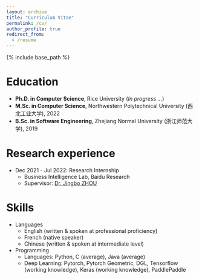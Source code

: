 ```yaml
---
layout: archive
title: "Curriculum Vitae"
permalink: /cv/
author_profile: true
redirect_from:
  - /resume
---
```


{% include base_path %}

Education
======
* **Ph.D. in Computer Science**, Rice University (*In progress ...*)
* **M.Sc. in Computer Science**, Northwestern Polytechnical University (西北工业大学), 2022
* **B.Sc. in Software Engineering**, Zhejiang Normal University (浙江师范大学), 2019

Research experience
======
* Dec 2021 - Jul 2022: Research Internship
  * Business Intelligence Lab, Baidu Research
  * Supervisor: [Dr. Jingbo ZHOU](http://zhoujingbo.github.io/) 

<!-- * Fall 2015: Research Assistant
  * Github University
  * Duties included: Merging pull requests
  * Supervisor: Professor Hub -->
  

Skills
======
* Languages
  * English (written & spoken at professional proficiency)
  * French (native speaker)
  * Chinese (written & spoken at intermediate level)
* Programming
  * Languages: Python, C (average), Java (average)
  * Deep Learning: Pytorch, Pytorch Geometric, DGL, Tensorflow (working knowledge), Keras (working knowledge), PaddlePaddle


<!-- Publications
======
  <ul>{% for post in site.publications %}
    {% include archive-single-cv.html %}
  {% endfor %}</ul>
   -->
<!-- Talks
======
  <ul>{% for post in site.talks %}
    {% include archive-single-talk-cv.html %}
  {% endfor %}</ul> -->
  
<!-- Teaching
======
  <ul>{% for post in site.teaching %}
    {% include archive-single-cv.html %}
  {% endfor %}</ul> -->
  
<!-- Service and leadership
======
* Currently signed in to 43 different slack teams -->
